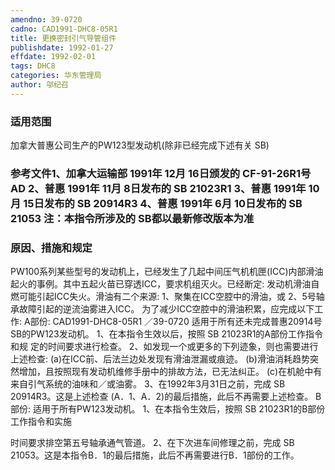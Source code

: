 ```yaml
---
amendno: 39-0720
cadno: CAD1991-DHC8-05R1
title: 更换密封引气导管组件
publishdate: 1992-01-27
effdate: 1992-02-01
tags: DHC8
categories: 华东管理局
author: 邬纪召
---
```


### 适用范围 
加拿大普惠公司生产的PW123型发动机(除非已经完成下述有关 SB)

### 参考文件1、加拿大运输部 1991年 12月 16日颁发的 CF-91-26R1号 AD 2、普惠 1991年 11月 8日发布的 SB 21023R1 3、普惠 1991年 10月 15日发布的 SB 20914R3 4、普惠 1991年 6月 10日发布的 SB 21053 注：本指令所涉及的 SB都以最新修改版本为准

### 原因、措施和规定 
PW100系列某些型号的发动机上，已经发生了几起中间压气机机匣(ICC)内部滑油起火的事例。其中五起火苗已穿透ICC，要求机组灭火。已经断定: 
    发动机滑油自燃可能引起ICC失火。滑油有二个来源: 1、聚集在ICC空腔中的滑油，或 2、5号轴承故障引起的逆流油雾进入ICC。     为了减少ICC空腔中的滑油积累，应完成以下工作: A部份: 
 CAD1991-DHC8-05R1 ／39-0720 
    适用于所有还未完成普惠20914号SB的PW123发动机。     1、在本指令生效以后，按照  SB 21023R1的A部份工作指令和规
定的时间要求进行检查。     2、如发现一个或更多的下列迹象，则也需要进行上述检查: 
      (a)在ICC前、后法兰边处发现有滑油泄漏或痕迹。 
      (b)滑油消耗趋势突然增加，且按照现有发动机维修手册中的排故方法，已无法纠正。 
(c)在机舱中有来自引气系统的油味和／或油雾。     3、在1992年3月31日之前，完成  SB 20914R3。这是上述检查
(A．1、A．2)的最后措施，此后不再需要上述检查。 B部份:     适用于所有PW123发动机。     1、在本指令生效后，按照  SB 21023R1的B部份工作指令和实施

时间要求排空第五号轴承通气管道。 2、在下次进车间修理之前，完成 SB 21053。这是本指令B．1的最后措施，此后不再需要进行B．1部份的工作。
